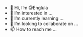 - 👋 Hi, I’m @Englula
- 👀 I’m interested in ...
- 🌱 I’m currently learning ...
- 💞️ I’m looking to collaborate on ...
- 📫 How to reach me ...

<!---
Englula/Englula is a ✨ special ✨ repository because its `README.md` (this file) appears on your GitHub profile.
You can click the Preview link to take a look at your changes.
--->
